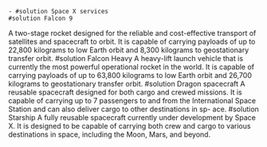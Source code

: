     - #solution Space X services
    #solution Falcon 9
  A two-stage rocket designed for the reliable and cost-effective transport of satellites and spacecraft to orbit. It is capable of carrying payloads of up to 22,800 kilograms to low Earth orbit and 8,300 kilograms to geostationary transfer orbit.
     #solution Falcon Heavy
  A heavy-lift launch vehicle that is currently the most powerful operational rocket in the world. It is capable of carrying payloads of up to 63,800 kilograms to low Earth orbit and 26,700 kilograms to geostationary transfer orbit.
    #solution Dragon spacecraft
  A reusable spacecraft designed for both cargo and crewed missions. It is capable of carrying up to 7 passengers to and from the International Space Station and can also deliver cargo to other destinations in sp- ace.
    #solution Starship
  A fully reusable spacecraft currently under development by Space X. It is designed to be capable of carrying both crew and cargo to various destinations in space, including the Moon, Mars, and beyond.

